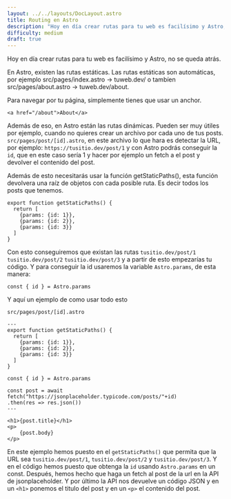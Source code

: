 ```yaml
---
layout: ../../layouts/DocLayout.astro
title: Routing en Astro
description: "Hoy en día crear rutas para tu web es facilísimo y Astro, no se queda atrás."
difficulty: medium
draft: true
---
```

Hoy en día crear rutas para tu web es facilísimo y Astro, no se queda atrás.

En Astro, existen las rutas estáticas. Las rutas estáticas son automáticas, por ejemplo src/pages/index.astro → tuweb.dev/ o tambíen src/pages/about.astro &rarr; tuweb.dev/about.

Para navegar por tu página, simplemente tienes que usar un anchor.
```tsx
<a href="/about">About</a>
```
Además de eso, en Astro están las rutas dinámicas. Pueden ser muy útiles por ejemplo, cuando no quieres crear un archivo por cada uno de tus posts. `src/pages/post/[id].astro`, en este archivo lo que hara es detectar la URL, por ejemplo: `https://tusitio.dev/post/1` y con Astro podrás conseguir la `id`, que en este caso sería 1 y hacer por ejemplo un fetch a el post y devolver el contenido del post.

Además de esto necesitarás usar la función getStaticPaths(), esta función devolvera una raíz de objetos con cada posible ruta. Es decir todos los posts que tenemos.

```tsx
export function getStaticPaths() {
  return [
    {params: {id: 1}},
    {params: {id: 2}},
    {params: {id: 3}}
  ]
}
```

Con esto conseguiremos que existan las rutas `tusitio.dev/post/1` `tusitio.dev/post/2` `tusitio.dev/post/3` y a partir de esto empezarías tu código. Y para conseguir la id usaremos la variable `Astro.params`, de esta manera: 
```tsx
const { id } = Astro.params
```
Y aquí un ejemplo de como usar todo esto

`src/pages/post/[id].astro`
```tsx
---
export function getStaticPaths() {
  return [
    {params: {id: 1}},
    {params: {id: 2}},
    {params: {id: 3}}
  ]
}

const { id } = Astro.params

const post = await fetch("https://jsonplaceholder.typicode.com/posts/"+id)
.then(res => res.json())
---

<h1>{post.title}</h1>
<p>
    {post.body}
</p>
```
En este ejemplo hemos puesto en el `getStaticPaths()` que permita que la URL sea `tusitio.dev/post/1`, `tusitio.dev/post/2` y `tusitio.dev/post/3`. Y en el código hemos puesto que obtenga la `id` usando `Astro.params` en un const. Después, hemos hecho que haga un fetch al post de la url en la API de jsonplaceholder. Y por último la API nos devuelve un código JSON y en un `<h1>`  ponemos el titulo del post y en un `<p>` el contenido del post.
